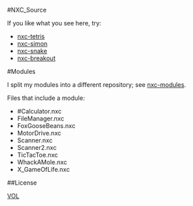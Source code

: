 #NXC_Source

If you like what you see here, try:
- [nxc-tetris](https://github.com/ArtskydJ/nxc-tetris)
- [nxc-simon](https://github.com/ArtskydJ/nxc-simon)
- [nxc-snake](https://github.com/ArtskydJ/nxc-snake)
- [nxc-breakout](https://github.com/ArtskydJ/nxc-breakout)

#Modules

I split my modules into a different repository; see [nxc-modules](https://github.com/ArtskydJ/nxt-modules).

Files that include a module:
- #Calculator.nxc
- FileManager.nxc
- FoxGooseBeans.nxc
- MotorDrive.nxc
- Scanner.nxc
- Scanner2.nxc
- TicTacToe.nxc
- WhackAMole.nxc
- X_GameOfLife.nxc

##License

[VOL](http://veryopenlicense.com)
